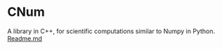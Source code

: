 # CNum
A library in C++, for scientific computations similar to Numpy in Python.
[Readme.md](https://github.com/rupesoe/CNum/files/10714339/Readme.md)
